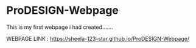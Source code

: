 # ProDESIGN-Webpage
This is my first webpage i had created.......

WEBPAGE LINK :  https://sheela-123-star.github.io/ProDESIGN-Webpage/
